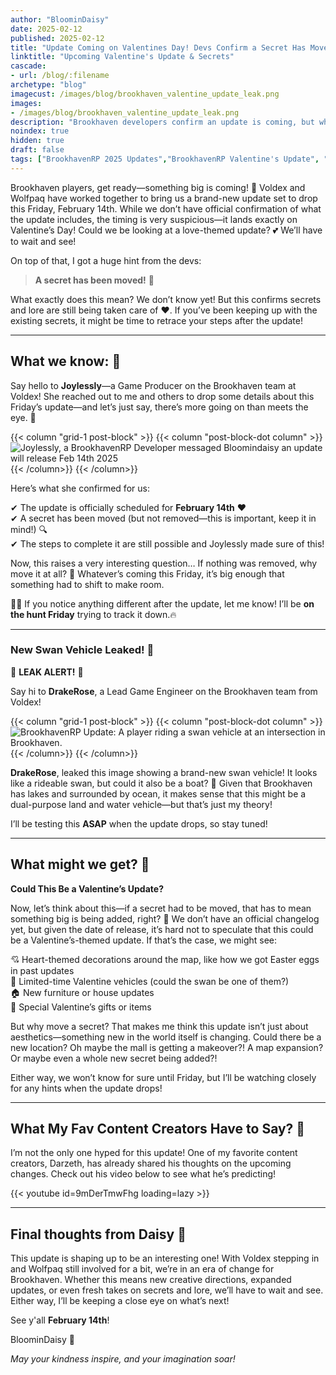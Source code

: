 ```yaml
---
author: "BloominDaisy"
date: 2025-02-12
published: 2025-02-12
title: "Update Coming on Valentines Day! Devs Confirm a Secret Has Moved ❤️"
linktitle: "Upcoming Valentine's Update & Secrets"
cascade:
- url: /blog/:filename
archetype: "blog"
imagecust: /images/blog/brookhaven_valentine_update_leak.png
images:
- /images/blog/brookhaven_valentine_update_leak.png
description: "Brookhaven developers confirm an update is coming, but what will it bring? A secret has been moved, and a new vehicle was leaked—could a Valentine’s theme be on the way?"
noindex: true
hidden: true
draft: false
tags: ["BrookhavenRP 2025 Updates","BrookhavenRP Valentine's Update", "BrookhavenRP Secrets", "BrookhavenRP Image Leak"]
---
```


Brookhaven players, get ready—something big is coming! 🚀 Voldex and Wolfpaq have worked together to bring us a brand-new update set to drop this Friday, February 14th. While we don’t have official confirmation of what the update includes, the timing is very suspicious—it lands exactly on Valentine’s Day! Could we be looking at a love-themed update? 💕 We’ll have to wait and see! 

On top of that, I got a huge hint from the devs:
> **A secret has been moved!** 👀  

What exactly does this mean? We don’t know yet! But this confirms secrets and lore are still being taken care of :hearts:. If you’ve been keeping up with the existing secrets, it might be time to retrace your steps after the update!

---

## **What we know: 💭**

Say hello to **Joylessly**—a Game Producer on the Brookhaven team at Voldex! She reached out to me and others to drop some details about this Friday’s update—and let’s just say, there’s more going on than meets the eye. 👀

{{< column "grid-1 post-block" >}}
{{< column "post-block-dot column" >}}
![Joylessly, a BrookhavenRP Developer messaged Bloomindaisy an update will release Feb 14th 2025](/images/blog/joylessly_bh_dev.png)
{{< /column>}}
{{< /column>}}

Here’s what she confirmed for us:

✔ The update is officially scheduled for **February 14th** ❤️  
✔ A secret has been moved (but not removed—this is important, keep it in mind!) 🔍  
✔ The steps to complete it are still possible and Joylessly made sure of this!  

Now, this raises a very interesting question… If nothing was removed, why move it at all? 🤨 Whatever’s coming this Friday, it’s big enough that something had to shift to make room.

🕵️‍♀️ If you notice anything different after the update, let me know! I’ll be **on the hunt Friday** trying to track it down.🔥

---

### **New Swan Vehicle Leaked! 🦢**  
🚨 **LEAK ALERT!** 🚨  

Say hi to **DrakeRose**, a Lead Game Engineer on the Brookhaven team from Voldex!


{{< column "grid-1 post-block" >}}
{{< column "post-block-dot column" >}}
![BrookhavenRP Update: A player riding a swan vehicle at an intersection in Brookhaven.](/images/blog/drakerose_lead_dev_leak.jpg)  
{{< /column>}}
{{< /column>}}

**DrakeRose**, leaked this image showing a brand-new swan vehicle! It looks like a rideable swan, but could it also be a boat? 🤔 Given that Brookhaven has lakes and surrounded by ocean, it makes sense that this might be a dual-purpose land and water vehicle—but that’s just my theory!  

I’ll be testing this **ASAP** when the update drops, so stay tuned!

---

## **What might we get? 💝**  

**Could This Be a Valentine’s Update?**  

Now, let’s think about this—if a secret had to be moved, that has to mean something big is being added, right? 🤔 We don’t have an official changelog yet, but given the date of release, it’s hard not to speculate that this could be a Valentine’s-themed update. If that’s the case, we might see:

💘 Heart-themed decorations around the map, like how we got Easter eggs in past updates  
🚗 Limited-time Valentine vehicles (could the swan be one of them?)  
🏠 New furniture or house updates  
🎁 Special Valentine’s gifts or items

But why move a secret? That makes me think this update isn’t just about aesthetics—something new in the world itself is changing. Could there be a new location? Oh maybe the mall is getting a makeover?! A map expansion? Or maybe even a whole new secret being added?!

Either way, we won’t know for sure until Friday, but I’ll be watching closely for any hints when the update drops!

---

## What My Fav Content Creators Have to Say? 🎥

I’m not the only one hyped for this update! One of my favorite content creators, Darzeth, has already shared his thoughts on the upcoming changes. Check out his video below to see what he’s predicting!

<div class="grid-1 post-vid-dot">
{{< youtube id=9mDerTmwFhg loading=lazy >}}
</div>

---

## **Final thoughts from Daisy 💜**  

This update is shaping up to be an interesting one! With Voldex stepping in and Wolfpaq still involved for a bit, we’re in an era of change for Brookhaven. Whether this means new creative directions, expanded updates, or even fresh takes on secrets and lore, we’ll have to wait and see. Either way, I’ll be keeping a close eye on what’s next!


See y'all **February 14th**!

BloominDaisy 💜

_May your kindness inspire, and your imagination soar!_
